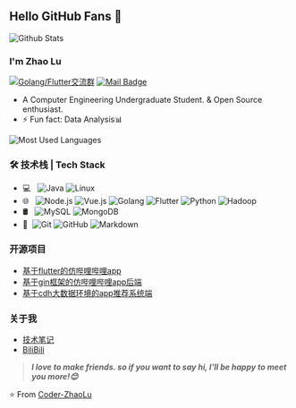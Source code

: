## Hello GitHub Fans 👋
![Github Stats](https://github-readme-stats.vercel.app/api?username=Coder-ZhaoLu&show_icons=true&theme=dark&count_private=true)

### I'm Zhao Lu
[![Golang/Flutter交流群](https://img.shields.io/badge/博客搭建QQ群-422625065-red.svg "Golang/Flutter交流群")](https://jq.qq.com/?_wv=1027&k=58Ypj9z "Golang/Flutter交流群")
[![Mail Badge](https://img.shields.io/badge/-joeysiwei@gmail.com-c14438?style=flat&logo=Gmail&logoColor=white&link=mailto:coderzhaolu@gmail.com)](mailto:coderzhaolu@gmail.com)
- A Computer Engineering Undergraduate Student. & Open Source enthusiast.
- ⚡ Fun fact: Data Analysis📊

![Most Used Languages](https://github-readme-stats.vercel.app/api/top-langs/?username=Coder-ZhaoLu&theme=dark&layout=compact)

### 🛠 技术栈 | Tech Stack

- 💻 &#160; ![Java](https://img.shields.io/badge/-Java-333333?style=flat&logo=Java&logoColor=007396)
![Linux](https://img.shields.io/badge/-Linux-333333?style=flat&logo=Linux&logoColor=FCC624)
- 🌐 &#160; ![Node.js](https://img.shields.io/badge/-Node.js-333333?style=flat&logo=node.js)
![Vue.js](https://img.shields.io/badge/-VueJS-333333?style=flat&logo=Vue.js)
![Golang](https://img.shields.io/badge/-Golang-333333?style=flat&logo=Golang)
![Flutter](https://img.shields.io/badge/-Flutter-333333?style=flat&logo=Flutter)
![Python](https://img.shields.io/badge/-Python-333333?style=flat&logo=Python)
![Hadoop](https://img.shields.io/badge/-Hadoop-333333?style=flat&logo=Hadoop)
- 🛢 &#160; ![MySQL](https://img.shields.io/badge/-MySQL-333333?style=flat&logo=mysql)
![MongoDB](https://img.shields.io/badge/-MongoDB-333333?style=flat&logo=mongodb)
- 🔧 &#160;![Git](https://img.shields.io/badge/-Git-333333?style=flat&logo=git)
![GitHub](https://img.shields.io/badge/-GitHub-333333?style=flat&logo=github)
![Markdown](https://img.shields.io/badge/-Markdown-333333?style=flat&logo=markdown)

### 开源项目
- [基于flutter的仿哔哩哔哩app](https://github.com/Coder-ZhaoLu/Getx-PinkApp)
- [基于gin框架的仿哔哩哔哩app后端](https://github.com/Coder-ZhaoLu/Gin-PinkApp)
- [基于cdh大数据环境的app推荐系统端](https://github.com/Coder-ZhaoLu/Recommend-PinkApp)

### 关于我
- [技术笔记](https://coderzhaolu.com/)
- [BiliBili](https://space.bilibili.com/27861636)

> ***I love to make friends. so if you want to say hi, I'll be happy to meet you more!😊***

⭐️ From [Coder-ZhaoLu](https://github.com/Coder-ZhaoLu)
